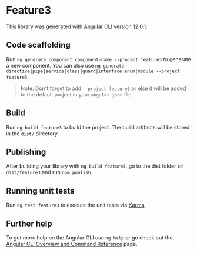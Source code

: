 # Feature3

This library was generated with [Angular CLI](https://github.com/angular/angular-cli) version 12.0.1.

## Code scaffolding

Run `ng generate component component-name --project feature3` to generate a new component. You can also use `ng generate directive|pipe|service|class|guard|interface|enum|module --project feature3`.
> Note: Don't forget to add `--project feature3` or else it will be added to the default project in your `angular.json` file. 

## Build

Run `ng build feature3` to build the project. The build artifacts will be stored in the `dist/` directory.

## Publishing

After building your library with `ng build feature3`, go to the dist folder `cd dist/feature3` and run `npm publish`.

## Running unit tests

Run `ng test feature3` to execute the unit tests via [Karma](https://karma-runner.github.io).

## Further help

To get more help on the Angular CLI use `ng help` or go check out the [Angular CLI Overview and Command Reference](https://angular.io/cli) page.
